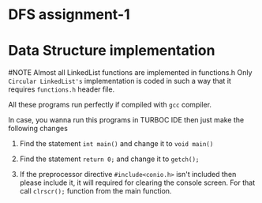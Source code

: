 # DFS assignment-1
# Data Structure implementation
#NOTE Almost all LinkedList functions are implemented in functions.h 
Only `Circular LinkedList's` implementation is coded in such a way that it requires `functions.h` header file. 

All these programs run perfectly if compiled with `gcc` compiler.

In case, you wanna run this programs in TURBOC IDE then just make the following changes

1. Find the statement `int main()` and change it to `void main()`

2. Find the statement `return 0;` and change it to `getch();`

3. If the preprocessor directive `#include<conio.h>` isn't included then please include it, it will required for clearing the console screen. For that call `clrscr();` function from the main function.
